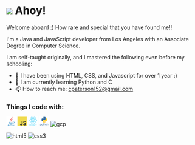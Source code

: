 <h1><img src="https://user-images.githubusercontent.com/88216297/197447547-06acf626-6045-4d28-bfb7-7dc4660a5781.gif" width="30"/> Ahoy! </h1>

<p>Welcome aboard :) How rare and special that you have found me!!</p>

<p>I'm a Java and JavaScript developer from Los Angeles with an Associate Degree in Computer Science.</p>
<p>I am self-taught originally, and I mastered the following even before my schooling:</p>

- 🌳 I have been using HTML, CSS, and Javascript for over 1 year :)
- 🌱 I am currently learning Python and C
- 📫 How to reach me: cpaterson152@gmail.com

<h3>Things I code with: </h3>
<p>
  <img src="https://raw.githubusercontent.com/devicons/devicon/master/icons/java/java-original.svg" alt="java" width="25" height="25" />
  <img src="https://raw.githubusercontent.com/devicons/devicon/master/icons/javascript/javascript-original.svg" alt="javascript" width="25" height="25" />
  <img src="https://raw.githubusercontent.com/devicons/devicon/master/icons/react/react-original-wordmark.svg" alt="react" width="25" height="25" />
  <img src="https://raw.githubusercontent.com/devicons/devicon/master/icons/python/python-original-wordmark.svg" alt="python" width="25" height="25" />
  <img src="https://www.vectorlogo.zone/logos/google_cloud/google_cloud-icon.svg" alt="gcp" width="25" height="25" />
  <p>
    <img alt="html5" src="https://img.shields.io/badge/-HTML5-E34F26?style=flat-square&logo=html5&logoColor=white" />
    <img alt="css3" src="https://img.shields.io/badge/-css3-CC6699?style=flat-square&logo=css3&logoColor=white" />
  </p>
</p>